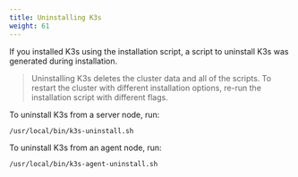 ```yaml
---
title: Uninstalling K3s
weight: 61
---
```


If you installed K3s using the installation script, a script to uninstall K3s was generated during installation.

> Uninstalling K3s deletes the cluster data and all of the scripts. To restart the cluster with different installation options, re-run the installation script with different flags.

To uninstall K3s from a server node, run:

```
/usr/local/bin/k3s-uninstall.sh
```

To uninstall K3s from an agent node, run:

```
/usr/local/bin/k3s-agent-uninstall.sh
```